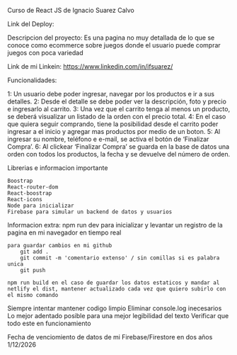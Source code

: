 Curso de React JS de Ignacio Suarez Calvo

Link del Deploy:

Descripcion del proyecto: Es una pagina no muy detallada de lo que se conoce como ecommerce sobre juegos donde el usuario puede comprar juegos con poca variedad

Link de mi Linkein: https://www.linkedin.com/in/ifsuarez/

Funcionalidades:

1: Un usuario debe poder ingresar, navegar por los productos e ir a sus detalles.
2: Desde el detalle se debe poder ver la descripción, foto y precio e ingresarlo al carrito.
3: Una vez que el carrito tenga al menos un producto, se deberá visualizar un listado de la orden con el precio total.
4: En el caso que quiera seguir comprando, tiene la posibilidad desde el carrito poder ingresar a el inicio y agregar mas productos por medio de un boton.
5: Al ingresar su nombre, teléfono e e-mail, se activa el botón de ‘Finalizar Compra’.
6: Al clickear ‘Finalizar Compra’ se guarda en la base de datos una orden con todos los productos, la fecha y se devuelve del número de orden.

Librerias e informacion importante

    Boostrap
    React-router-dom
    React-boostrap
    React-icons 
    Node para inicializar
    Firebase para simular un backend de datos y usuarios

Informacion extra: 
    npm run dev para  inicializar y levantar un registro de la pagina en mi navegador en tiempo real

    para guardar cambios en mi github
        git add .
        git commit -m 'comentario extenso' / sin comillas si es palabra unica
        git push 

    npm run build en el caso de guardar los datos estaticos y mandar al netlify el dist, mantener actualizado cada vez que quiero subirlo con el mismo comando

Siempre intentar mantener codigo limpio
Eliminar console.log inecesarios
Lo mejor adentado posible para una mejor legibilidad del texto
Verificar que todo este en funcionamiento

Fecha de venciomiento de datos de mi Firebase/Firestore en dos años 1/12/2026


    




